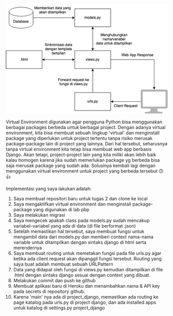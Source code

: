 ![Bagan Django Divany](/assets/image/BaganDjangoDivany.jpg)

Virtual Environment digunakan agar pengguna Python bisa menggunakan berbagai packages berbeda untuk berbagai project. Dengan adanya virtual environment, kita bisa membuat sebuah lingkup 'virtual' dan menginstall package yang diperlukan untuk project tertentu tanpa risiko merusak package-package lain di project yang lainnya. Dari hal tersebut, seharusnya tanpa virtual environment kita tetap bisa membuat web app berbasis Django. Akan tetapi, project-project lain yang kita miliki akan lebih baik kalau homogen karena jika sudah memerlukan package yg berbeda bisa saja merusak package yang sudah ada. Solusinya kembali lagi dengan menggunakan virtual environment untuk project yang berbeda tersebut :upside_down_face: :+1:

Implementasi yang saya lakukan adalah:
1. Saya membuat repositori baru untuk tugas 2 dan clone ke local
2. Saya mengaktifkan virtual environment dan menginstall package-package yang digunakan di lab pbp
3. Saya melakukan migrasi
4. Saya mengecek apakah class pada models.py sudah mencakup variabel-variabel yang ada di data (di file berformat .json)
5. Setelah memastikan hal tersebut, saya membuat fungsi untuk mengambil data dari models.py dan memberi context nama-nama variable untuk ditampilkan dengan sintaks django di html serta merendernya
6. Saya membuat routing untuk memetakan fungsi pada file urls.py agar ketika ada client request akan dipanggil fungsi tersebut. Routing yang saya buat adalah membuat sebuah URLPattern
7. Data yang didapat oleh fungsi di views.py kemudian ditampilkan di file .html dengan sintaks django sesuai dengan context yang dibuat.
8. Melakukan commit dan push ke github
9. Membuat aplikasi baru di Heroku dan menambahkan nama & API key pada secrets di repository github. 
10. Karena 'main' nya ada di project_django, memastikan ada routing ke page katalog pada urls.py di project django, dan ada installed apps untuk katalog di settings.py project_django
